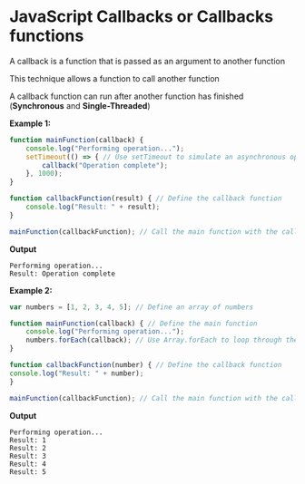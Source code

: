 <h1>JavaScript Callbacks or Callbacks functions</h1>

A callback is a function that is passed as an argument to another function

This technique allows a function to call another function

A callback function can run after another function has finished (**Synchronous** and **Single-Threaded**)

**Example 1:**

```javascript
function mainFunction(callback) {
    console.log("Performing operation...");
    setTimeout(() => { // Use setTimeout to simulate an asynchronous operation
        callback("Operation complete");
    }, 1000);
}

function callbackFunction(result) { // Define the callback function
    console.log("Result: " + result);
}

mainFunction(callbackFunction); // Call the main function with the callback function
```
**Output**
```
Performing operation...
Result: Operation complete
```

**Example 2:**

```javascript
var numbers = [1, 2, 3, 4, 5]; // Define an array of numbers

function mainFunction(callback) { // Define the main function
    console.log("Performing operation...");
    numbers.forEach(callback); // Use Array.forEach to loop through the array of numbers
}

function callbackFunction(number) { // Define the callback function
console.log("Result: " + number);
}

mainFunction(callbackFunction); // Call the main function with the callback function
```
**Output**

```
Performing operation...
Result: 1
Result: 2
Result: 3
Result: 4
Result: 5
```